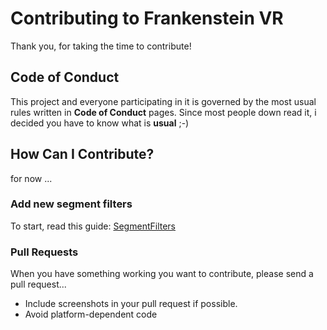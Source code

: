 # Contributing to Frankenstein VR
Thank you, for taking the time to contribute!

## Code of Conduct
This project and everyone participating in it is governed by the most usual rules written in __Code of Conduct__ pages. Since most people down read it, i decided you have to know what is __usual__ ;-)

## How Can I Contribute?
for now ...

###  Add new segment filters
To start, read this guide: [SegmentFilters](https://github.com/olir/Frankenstein/blob/master/SegmentFilters.md)

### Pull Requests
When you have something working you want to contribute, please send a pull request...

* Include screenshots in your pull request if possible.
* Avoid platform-dependent code

